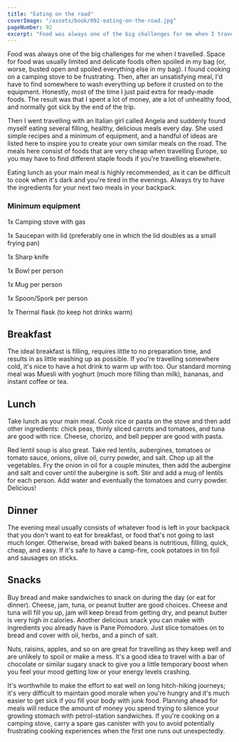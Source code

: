 ```yaml
---
title: "Eating on the road"
coverImage: "/assets/book/092-eating-on-the-road.jpg"
pageNumber: 92
excerpt: "Food was always one of the big challenges for me when I travelled. Space for food was usually limited and delicate foods often spoiled in my bag (or, worse, busted open and spoiled everything else in my bag)."
---
```


Food was always one of the big challenges for me when I travelled. Space for food was usually limited and delicate foods often spoiled in my bag (or, worse, busted open and spoiled everything else in my bag). I found cooking on a camping stove to be frustrating. Then, after an unsatisfying meal, I'd have to find somewhere to wash everything up before it crusted on to the equipment. Honestly, most of the time I just paid extra for ready-made foods. The result was that I spent a lot of money, ate a lot of unhealthy food, and normally got sick by the end of the trip.

Then I went travelling with an Italian girl called Angela and suddenly found myself eating several filling, healthy, delicious meals every day. She used simple recipes and a minimum of equipment, and a handful of ideas are listed here to inspire you to create your own similar meals on the road. The meals here consist of foods that are very cheap when travelling Europe, so you may have to find different staple foods if you're travelling elsewhere.

Eating lunch as your main meal is highly recommended, as it can be difficult to cook when it's dark and you're tired in the evenings. Always try to have the ingredients for your next two meals in your backpack.

### Minimum equipment

1x Camping stove with gas

1x Saucepan with lid (preferably one in which the lid doubles as a small frying pan)

1x Sharp knife

1x Bowl per person

1x Mug per person

1x Spoon/Spork per person

1x Thermal flask (to keep hot drinks warm)

## Breakfast

The ideal breakfast is filling, requires little to no preparation time, and results in as little washing up as possible. If you're travelling somewhere cold, it's nice to have a hot drink to warm up with too. Our standard morning meal was Muesli with yoghurt (much more filling than milk), bananas, and instant coffee or tea.

## Lunch

Take lunch as your main meal. Cook rice or pasta on the stove and then add other ingredients: chick peas, thinly sliced carrots and tomatoes, and tuna are good with rice. Cheese, chorizo, and bell pepper are good with pasta.

Red lentil soup is also great. Take red lentils, aubergines, tomatoes or tomato sauce, onions, olive oil, curry powder, and salt. Chop up all the vegetables. Fry the onion in oil for a couple minutes, then add the aubergine and salt and cover until the aubergine is soft. Stir and add a mug of lentils for each person. Add water and eventually the tomatoes and curry powder. Delicious!

## Dinner

The evening meal usually consists of whatever food is left in your backpack that you don't want to eat for breakfast, or food that's not going to last much longer. Otherwise, bread with baked beans is nutritious, filling, quick, cheap, and easy. If it's safe to have a camp-fire, cook potatoes in tin foil and sausages on sticks.

## Snacks

Buy bread and make sandwiches to snack on during the day (or eat for dinner). Cheese, jam, tuna, or peanut butter are good choices. Cheese and tuna will fill you up, jam will keep bread from getting dry, and peanut butter is very high in calories. Another delicious snack you can make with ingredients you already have is Pane Pomodoro. Just slice tomatoes on to bread and cover with oil, herbs, and a pinch of salt.

Nuts, raisins, apples, and so on are great for travelling as they keep well and are unlikely to spoil or make a mess. It's a good idea to travel with a bar of chocolate or similar sugary snack to give you a little temporary boost when you feel your mood getting low or your energy levels crashing.

It's worthwhile to make the effort to eat well on long hitch-hiking journeys; it's very difficult to maintain good morale when you're hungry and it's much easier to get sick if you fill your body with junk food. Planning ahead for meals will reduce the amount of money you spend trying to silence your growling stomach with petrol-station sandwiches. If you're cooking on a camping stove, carry a spare gas canister with you to avoid potentially frustrating cooking experiences when the first one runs out unexpectedly.
